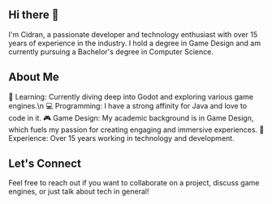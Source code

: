 ## Hi there 👋

I'm Cidran, a passionate developer and technology enthusiast with over 15 years of experience in the industry. I hold a degree in Game Design and am currently pursuing a Bachelor's degree in Computer Science.

## About Me
🌱 Learning: Currently diving deep into Godot and exploring various game engines.\n
💻 Programming: I have a strong affinity for Java and love to code in it.
🎮 Game Design: My academic background is in Game Design, which fuels my passion for creating engaging and immersive experiences.
🚀 Experience: Over 15 years working in technology and development.
## Let's Connect
Feel free to reach out if you want to collaborate on a project, discuss game engines, or just talk about tech in general!
